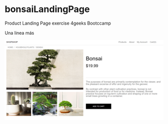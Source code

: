 # bonsaiLandingPage
Product Landing Page exercise 4geeks Bootccamp

Una linea más

![Screenshot](./Screenshot.png)
